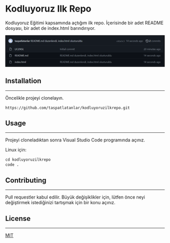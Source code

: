 # Kodluyoruz Ilk Repo
Kodluyoruz Eğitimi kapsamında açtığım ilk repo.
İçerisinde bir adet README dosyası, bir adet de index.html barındırıyor.

![Odev Gorseli](https://github.com/taspatlatanlar/kodluyoruzilkrepo/blob/main/kodluyoruzilkrepo.PNG)

## Installation
---
Öncelikle projeyi clonelayın.
```
https://github.com/taspatlatanlar/kodluyoruzilkrepo.git
```

## Usage
---
Projeyi cloneladıktan sonra Visual Studio Code programında açınız.

Linux için:

```
cd kodluyoruzilkrepo
code .
```

## Contributing
---
Pull requestler kabul edilir. Büyük değişiklikler için, lütfen önce neyi değiştirmek istediğinizi tartışmak için bir konu açınız.

## License
---
[MIT](https://choosealicense.com/licenses/mit/)
